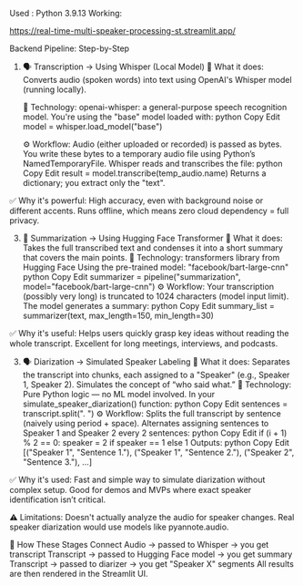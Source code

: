 Used : Python 3.9.13
Working:

https://real-time-multi-speaker-processing-st.streamlit.app/



Backend Pipeline: Step-by-Step
1. 🗣️ Transcription → Using Whisper (Local Model)
   🔧 What it does:
    Converts audio (spoken words) into text using OpenAI's Whisper model (running locally).

    🧠 Technology:
    openai-whisper: a general-purpose speech recognition model.
    You're using the "base" model loaded with:
    python
    Copy
    Edit
    model = whisper.load_model("base")

   ⚙️ Workflow:
   Audio (either uploaded or recorded) is passed as bytes.
   You write these bytes to a temporary audio file using Python’s NamedTemporaryFile.
   Whisper reads and transcribes the file:
   python
   Copy
   Edit
   result = model.transcribe(temp_audio.name)
   Returns a dictionary; you extract only the "text".
   
✅ Why it's powerful:
High accuracy, even with background noise or different accents.
Runs offline, which means zero cloud dependency = full privacy.

3. 📌 Summarization → Using Hugging Face Transformer
   🔧 What it does:
   Takes the full transcribed text and condenses it into a short summary that covers the main points.
   🧠 Technology:
   transformers library from Hugging Face
   Using the pre-trained model: "facebook/bart-large-cnn"
   python
   Copy
   Edit
   summarizer = pipeline("summarization", model="facebook/bart-large-cnn")
   ⚙️ Workflow:
   Your transcription (possibly very long) is truncated to 1024 characters (model input limit).
   The model generates a summary:
   python
   Copy
   Edit
   summary_list = summarizer(text, max_length=150, min_length=30)
   
✅ Why it's useful:
Helps users quickly grasp key ideas without reading the whole transcript.
Excellent for long meetings, interviews, and podcasts.

3. 🗣️ Diarization → Simulated Speaker Labeling
   🔧 What it does:
   Separates the transcript into chunks, each assigned to a "Speaker" (e.g., Speaker 1, Speaker 2).
   Simulates the concept of “who said what.”
   🧠 Technology:
   Pure Python logic — no ML model involved.
   In your simulate_speaker_diarization() function:
   python
   Copy
   Edit
   sentences = transcript.split(". ")
   ⚙️ Workflow:
   Splits the full transcript by sentence (naively using period + space).
   Alternates assigning sentences to Speaker 1 and Speaker 2 every 2 sentences:
   python
   Copy
   Edit
   if (i + 1) % 2 == 0:
       speaker = 2 if speaker == 1 else 1
   Outputs:
   python
   Copy
   Edit
   [("Speaker 1", "Sentence 1."), ("Speaker 1", "Sentence 2."), ("Speaker 2", "Sentence 3."), ...]
   
✅ Why it's used:
Fast and simple way to simulate diarization without complex setup.
Good for demos and MVPs where exact speaker identification isn’t critical.

⚠️ Limitations:
Doesn't actually analyze the audio for speaker changes.
Real speaker diarization would use models like pyannote.audio.

🔄 How These Stages Connect
Audio → passed to Whisper → you get transcript
Transcript → passed to Hugging Face model → you get summary
Transcript → passed to diarizer → you get "Speaker X" segments
All results are then rendered in the Streamlit UI.




